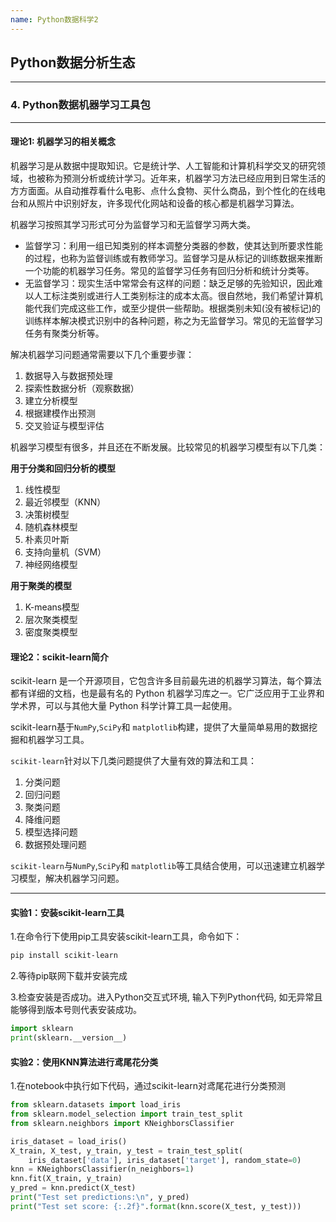 ```yaml
---
name: Python数据科学2
---
```


## Python数据分析生态

---

### 4. Python数据机器学习工具包

---

#### 理论1: 机器学习的相关概念

机器学习是从数据中提取知识。它是统计学、人工智能和计算机科学交叉的研究领域，也被称为预测分析或统计学习。近年来，机器学习方法已经应用到日常生活的方方面面。从自动推荐看什么电影、点什么食物、买什么商品，到个性化的在线电台和从照片中识别好友，许多现代化网站和设备的核心都是机器学习算法。

机器学习按照其学习形式可分为监督学习和无监督学习两大类。
- 监督学习：利用一组已知类别的样本调整分类器的参数，使其达到所要求性能的过程，也称为监督训练或有教师学习。监督学习是从标记的训练数据来推断一个功能的机器学习任务。常见的监督学习任务有回归分析和统计分类等。
- 无监督学习：现实生活中常常会有这样的问题：缺乏足够的先验知识，因此难以人工标注类别或进行人工类别标注的成本太高。很自然地，我们希望计算机能代我们完成这些工作，或至少提供一些帮助。根据类别未知(没有被标记)的训练样本解决模式识别中的各种问题，称之为无监督学习。常见的无监督学习任务有聚类分析等。

解决机器学习问题通常需要以下几个重要步骤：

1. 数据导入与数据预处理
2. 探索性数据分析（观察数据）
3. 建立分析模型
4. 根据建模作出预测
5. 交叉验证与模型评估

机器学习模型有很多，并且还在不断发展。比较常见的机器学习模型有以下几类：

**用于分类和回归分析的模型**

1. 线性模型
2. 最近邻模型（KNN）
3. 决策树模型
4. 随机森林模型
5. 朴素贝叶斯
6. 支持向量机（SVM）
7. 神经网络模型

**用于聚类的模型**

1. K-means模型
2. 层次聚类模型
3. 密度聚类模型


#### 理论2：scikit-learn简介

scikit-learn 是一个开源项目，它包含许多目前最先进的机器学习算法，每个算法都有详细的文档，也是最有名的 Python 机器学习库之一。它广泛应用于工业界和学术界，可以与其他大量 Python 科学计算工具一起使用。

scikit-learn基于`NumPy`,`SciPy`和 `matplotlib`构建，提供了大量简单易用的数据挖掘和机器学习工具。

`scikit-learn`针对以下几类问题提供了大量有效的算法和工具：

1. 分类问题
2. 回归问题
3. 聚类问题
4. 降维问题
5. 模型选择问题
6. 数据预处理问题

`scikit-learn`与`NumPy`,`SciPy`和 `matplotlib`等工具结合使用，可以迅速建立机器学习模型，解决机器学习问题。

---

#### 实验1：安装scikit-learn工具

1.在命令行下使用pip工具安装scikit-learn工具，命令如下：

``` bash
pip install scikit-learn
```

2.等待pip联网下载并安装完成

3.检查安装是否成功。进入Python交互式环境, 输入下列Python代码, 如无异常且能够得到版本号则代表安装成功。

``` python
import sklearn
print(sklearn.__version__)
```

#### 实验2：使用KNN算法进行鸢尾花分类

1.在notebook中执行如下代码，通过scikit-learn对鸢尾花进行分类预测

``` python
from sklearn.datasets import load_iris
from sklearn.model_selection import train_test_split
from sklearn.neighbors import KNeighborsClassifier

iris_dataset = load_iris()
X_train, X_test, y_train, y_test = train_test_split(
    iris_dataset['data'], iris_dataset['target'], random_state=0)
knn = KNeighborsClassifier(n_neighbors=1)
knn.fit(X_train, y_train)
y_pred = knn.predict(X_test)
print("Test set predictions:\n", y_pred)
print("Test set score: {:.2f}".format(knn.score(X_test, y_test)))
```
